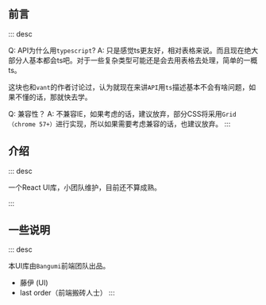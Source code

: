 ## 前言

::: desc


Q: API为什么用```typescript```?
A: 只是感觉ts更友好，相对表格来说。而且现在绝大部分人基本都会ts吧。对于一些复杂类型可能还是会去用表格去处理，简单的一概ts。

这块也和```vant```的作者讨论过，认为就现在来讲```API```用``` ts ```描述基本不会有啥问题，如果不懂的话，那就快去学。

Q: 兼容性？
A: 不兼容IE，如果考虑的话，建议放弃，部分CSS将采用```Grid（chrome 57+）```进行实现，所以如果需要考虑兼容的话，也建议放弃。
:::

## 介绍

::: desc

一个React UI库，小团队维护，目前还不算成熟。

:::

## 一些说明
::: desc

本UI库由` Bangumi `前端团队出品。 

- 藤伊 (UI)
- last order（前端搬砖人士）
:::